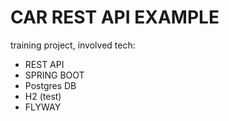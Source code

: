 # CAR REST API EXAMPLE
training project, involved tech:
- REST API
- SPRING BOOT
- Postgres DB
- H2 (test)
- FLYWAY
